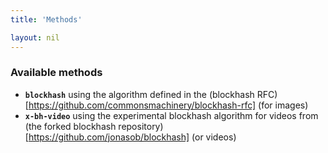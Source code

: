 ```yaml
---
title: 'Methods'

layout: nil
---
```


### Available methods

* **`blockhash`** using the algorithm defined in the (blockhash
RFC)[https://github.com/commonsmachinery/blockhash-rfc] (for images)
* **`x-bh-video`** using the experimental blockhash algorithm for videos from (the forked blockhash repository)[https://github.com/jonasob/blockhash] (or videos)

